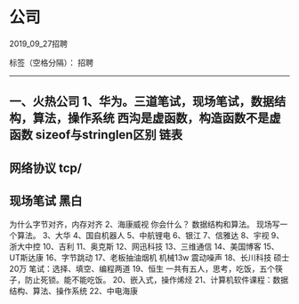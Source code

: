 # 公司

2019_09_27招聘

标签（空格分隔）： 招聘

---

一、火热公司
1、华为。三道笔试，现场笔试，数据结构，算法，操作系统
西沟是虚函数，构造函数不是虚函数
sizeof与stringlen区别
链表
--
网络协议
tcp/
---
现场笔试
黑白
---
为什么字节对齐，内存对齐
2、海康威视
你会什么？
数据结构和算法。
现场写一个算法。
3、大华
4、国自机器人
5、中航锂电
6、银江
7、信雅达
8、宇视
9、浙大中控
10、吉利
11、奥克斯
12、网迅科技
13、三维通信
14、美国博客
15、UT斯达康
16、字节跳动
17、老板抽油烟机 机械13w 震动噪声
18、长川科技 硕士20万 笔试：选择、填空、编程两道
19、恒生
一共有五人，思考，吃饭，五个筷子，防止死锁。能不能吃饭。
20、嵌入式，操作烯烃
21、计算机软件课程：数据结构、算法、操作系统
22、中电海康